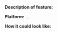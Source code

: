 <!-- Detailed description of the feature, how it works, alternative ways of implementing, and so on... -->
**Description of feature:**

<!-- Either Web or Mobile or both -->
**Platform:** ...

<!-- (Optional) Include mock-ups here if you have some. If you are requesting a new avatar item, maybe a little sketch? -->
**How it could look like:**